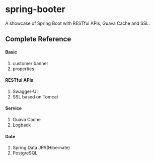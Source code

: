 # spring-booter
A showcase of Spring Boot with RESTful APIs, Guava Cache and SSL.

## Complete Reference
#### Basic
1. customer banner
2. properties

#### RESTful APIs
1. Swagger-UI
2. SSL based on Tomcat

#### Service
1. Guava Cache
2. Logback

#### Date
1. Spring Data JPA(Hibernate)
2. PostgreSQL

